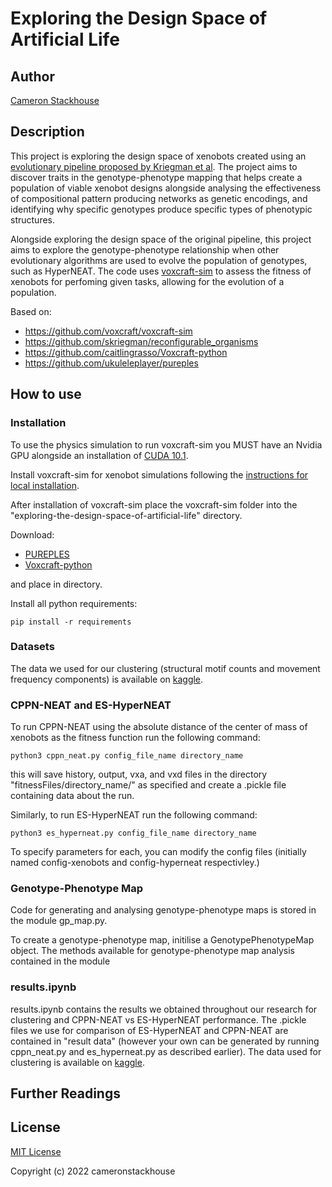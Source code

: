 # Exploring the Design Space of Artificial Life

## Author
[Cameron Stackhouse](https://github.com/cameronstackhouse)

## Description
This project is exploring the design space of xenobots created using an [evolutionary pipeline proposed by Kriegman et al](https://cdorgs.github.io/). The project aims to discover traits in the genotype-phenotype mapping that helps create a population of viable xenobot designs alongside analysing the effectiveness of compositional pattern producing networks as genetic encodings, and identifying why specific genotypes produce specific types of phenotypic structures.

Alongside exploring the design space of the original pipeline, this project aims to explore the genotype-phenotype relationship when other evolutionary algorithms are used to evolve the population of genotypes, such as HyperNEAT. The code uses [voxcraft-sim](https://github.com/voxcraft/voxcraft-sim) to assess the fitness of xenobots for perfoming given tasks, allowing for the evolution of a population.

Based on: 
* https://github.com/voxcraft/voxcraft-sim 
* https://github.com/skriegman/reconfigurable_organisms
* https://github.com/caitlingrasso/Voxcraft-python
* https://github.com/ukuleleplayer/pureples

## How to use

### Installation
To use the physics simulation to run voxcraft-sim you MUST have an Nvidia GPU alongside an installation of [CUDA 10.1](https://developer.nvidia.com/cuda-10.1-download-archive-base).

Install voxcraft-sim for xenobot simulations following the [instructions for local installation](https://github.com/voxcraft/voxcraft-sim).

After installation of voxcraft-sim place the voxcraft-sim folder into the "exploring-the-design-space-of-artificial-life" directory.

Download: 
* [PUREPLES](https://github.com/ukuleleplayer/pureples) 
* [Voxcraft-python](https://github.com/caitlingrasso/Voxcraft-python)

and place in directory.

Install all python requirements:
    
    pip install -r requirements

### Datasets

The data we used for our clustering (structural motif counts and movement frequency components) is available on [kaggle](https://www.kaggle.com/datasets/cameronstackhouse/xenobots).

### CPPN-NEAT and ES-HyperNEAT
To run CPPN-NEAT using the absolute distance of the center of mass of xenobots as the fitness function run the following command:

    python3 cppn_neat.py config_file_name directory_name

this will save history, output, vxa, and vxd files in the directory "fitnessFiles/directory_name/" as specified and create a .pickle file containing data about the run.

Similarly, to run ES-HyperNEAT run the following command:

    python3 es_hyperneat.py config_file_name directory_name

To specify parameters for each, you can modify the config files (initially named config-xenobots and config-hyperneat respectivley.)

### Genotype-Phenotype Map

Code for generating and analysing genotype-phenotype maps is stored in the module 
gp_map.py. 

To create a genotype-phenotype map, initilise a GenotypePhenotypeMap object.
The methods available for genotype-phenotype map analysis contained in the module 

### results.ipynb

results.ipynb contains the results we obtained throughout our research for clustering and CPPN-NEAT vs ES-HyperNEAT performance. 
The .pickle files we use for comparison of ES-HyperNEAT and CPPN-NEAT are contained in "result data" (however your own can be generated by running cppn_neat.py and es_hyperneat.py as described earlier).
The data used for clustering is available on [kaggle](https://www.kaggle.com/datasets/cameronstackhouse/xenobots).

## Further Readings

## License
[MIT License](https://github.com/cameronstackhouse/exploring-the-design-space-of-artificial-life/blob/main/LICENSE)

Copyright (c) 2022 cameronstackhouse
